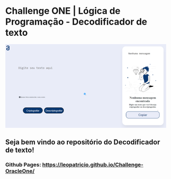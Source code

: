 # Challenge ONE | Lógica de Programação - Decodificador de texto

<p align="center" >
     <img width="800" heigth="400" src="/img/preview.PNG">
</p>

## Seja bem vindo ao repositório do Decodificador de texto!

### Github Pages: https://leopatricio.github.io/Challenge-OracleOne/
